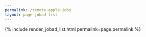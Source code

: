 ```yaml
---
permalink: /remote-apple-jobs
layout: page-jobad-list
---
```

{% include render_jobad_list.html permalink=page.permalink %}
